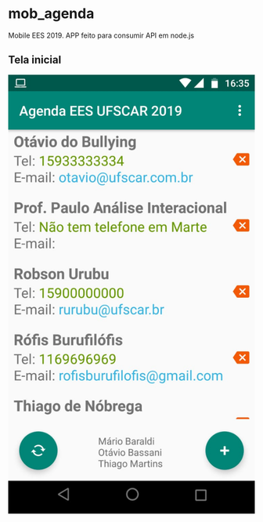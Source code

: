 # mob_agenda
Mobile EES 2019. APP feito para consumir API em node.js

## Tela inicial
![alt text](https://raw.githubusercontent.com/freeleft/api_agenda/master/images/ff6ca5a6-f9f3-471d-b83a-560619f15455.jpg)
